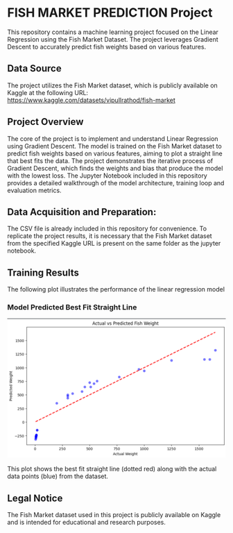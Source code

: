 # FISH MARKET PREDICTION Project
This repository contains a machine learning project focused on the Linear Regression using the Fish Market Dataset.
The project leverages Gradient Descent to accurately predict fish weights based on various features.

## Data Source
The project utilizes the Fish Market dataset, which is publicly available on Kaggle at the following URL: https://www.kaggle.com/datasets/vipullrathod/fish-market

## Project Overview
The core of the project is to implement and understand Linear Regression using Gradient Descent.
The model is trained on the Fish Market dataset to predict fish weights based on various features, aiming to plot a straight line that best fits the data.
The project demonstrates the iterative process of Gradient Descent, which finds the weights and bias that produce the model with the lowest loss.
The Jupyter Notebook included in this repository provides a detailed walkthrough of the model architecture, training loop and evaluation metrics.

## Data Acquisition and Preparation: 
The CSV file is already included in this repository for convenience.
To replicate the project results, it is necessary that the Fish Market dataset from the specified Kaggle URL is present on the same folder as the jupyter notebook.

## Training Results

The following plot illustrates the performance of the linear regression model

### Model Predicted Best Fit Straight Line

![Model Prediction Plot](IMAGES/predicted_straight_line.png)

This plot shows the best fit straight line (dotted red) along with the actual data points (blue) from the dataset.

## Legal Notice

The Fish Market dataset used in this project is publicly available on Kaggle and is intended for educational and research purposes.

